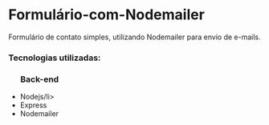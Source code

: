 # Formulário-com-Nodemailer
Formulário de contato simples, utilizando Nodemailer para envio de e-mails.
<br>
<h3>Tecnologias utilizadas: </h3>
<ul>
<h3>Back-end</h3>
<li>Nodejs/li>  
<li>Express</li>
<li>Nodemailer</li>

</br>


